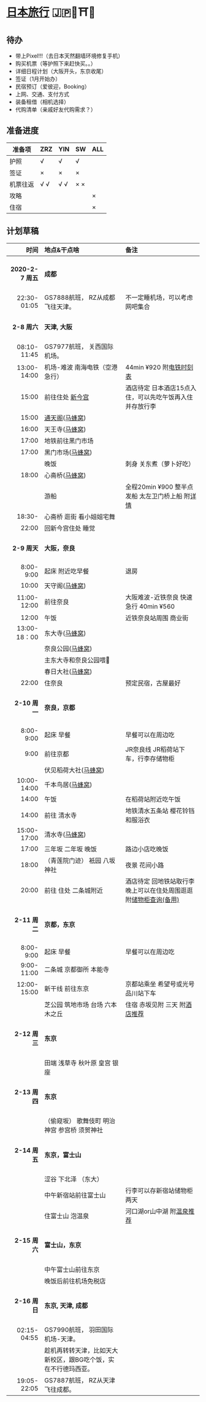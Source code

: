 # [日本旅行](https://zhangruize.github.io/tp/Japan)  🇯🇵🗼⛩️🍣

## 待办

- 带上Pixel!!!（去日本天然翻墙环境修复手机）
- 购买机票（等护照下来赶快买。。）
- 详细日程计划（大阪开头，东京收尾）
- 签证（1月开始办）
- 民宿预订（爱彼迎，Booking）
- 上网、交通、支付方式
- 装备租借（相机选择）
- 代购清单（亲戚好友代购需求？）

## 准备进度

|准备项|ZRZ|YIN|SW|ALL|
|---|---|---|---|---|
|护照|√|√|√||
|签证|×|×|×||
|机票往返|√ √|√ √|× ×||
|攻略||||×|
|住宿||||×|

## 计划草稿

| 时间  | 地点&干点啥  | 备注 |
| ----------:|:-------------|:-----|
|<h4>2020-2-7 周五</h4>|<h4>成都</h4>||
|22:30-01:05|GS7888航班， RZ从成都飞往天津。|不一定睡机场，可以考虑网吧集合|
|<h4>2-8 周六</h4>|<h4>天津, 大阪</h4>||
|08:10-11:45| GS7977航班， 关西国际机场。||
|13:00-14:00|机场-难波 南海电铁（空港急行）|44min ¥920 附[电铁时刻表](https://www.howto-osaka.com/cn/traffic/train/timetable.html)|
|15:00|前往住处 [新今宫](https://baike.baidu.com/item/%E6%96%B0%E4%BB%8A%E5%AE%AB%E7%AB%99/6610348)|酒店待定 日本酒店15点入住，可以先吃午饭再入住并存放行李|
|15:00|[通天阁](https://osaka-info.jp/zh-CN/page/tsutenkaku)([马蜂窝](http://www.mafengwo.cn/poi/6274281.html))||
|16:00|天王寺([马蜂窝](http://www.mafengwo.cn/poi/7031764.html))||
|17:00|地铁前往黑门市场||
|17:00|黑门市场([马蜂窝](http://www.mafengwo.cn/poi/6042081.html))||
||晚饭|刺身 关东煮（萝卜好吃）|
|18:00|心斋桥([马蜂窝](http://www.mafengwo.cn/poi/6418782.html))||
||游船|全程20min ¥900 整半点发船 太左卫门桥上船 附[详情](https://osaka-info.jp/zh-TW/page/tombori-river-cruise)|
|18:30-|心斋桥 逛街 看小姐姐宅舞||
|22:00|回新今宫住处 睡觉||
|<h4>2-9 周天</h4>|<h4>大阪，奈良</h4>||
|8:00-9:00|起床 附近吃早餐|退房|
|10:00|天守阁([马蜂窝](http://www.mafengwo.cn/poi/5441805.html))||
|11:00-12:00|前往奈良|大阪难波-近铁奈良 快速急行 40min ¥560|
|12:00|午饭|近铁奈良站周围 商业街|
|13:00-18：00|东大寺([马蜂窝](http://www.mafengwo.cn/poi/7544.html))||
||奈良公园([马蜂窝](http://www.mafengwo.cn/poi/12415.html))||
||主东大寺和奈良公园喂🦌||
||春日大社([马蜂窝](http://www.mafengwo.cn/poi/7547.html))||
|22:00|住奈良|预定民宿，古屋最好|
|<h4>2-10 周一</h4>|<h4>奈良，京都</h4>||
|8:00-9:00|起床 早餐|早餐可以在周边吃|
|9:00|前往京都 |JR奈良线 JR稻荷站下车，行李存储物柜|
||伏见稻荷大社([马蜂窝](http://www.mafengwo.cn/poi/7518.html))||
|10:00-14:00|千本鸟居([马蜂窝](http://www.mafengwo.cn/poi/6498137.html))||
|14:00|午饭|在稻荷站附近吃午饭|
|14:00|前往 清水寺|地铁清水五条站 樱花铃铛 和服浴衣|
|15:00-17:00|清水寺([马蜂窝](http://www.mafengwo.cn/poi/7516.html))||
|17:00|三年坂 二年坂 晚饭|路边小店吃晚饭|
|18:00|（青莲院门迹） 衹园 八坂神社|夜景 花间小路|
|20:00|前往 住处 二条城附近|酒店待定 回地铁站取行李 晚上可以在住处周围逛逛 附[储物柜查询](https://www.coinlocker-navi.com/)[(备用)]( http://coinlockersearch.com/)|
|<h4>2-11 周二</h4>|<h4>京都，东京</h4>||
|8:00-9:00|起床 早餐|早餐可以在周边吃|
|9:00-11:00|二条城 京都御所 本能寺||
|12:00-15:00|新干线 前往东京|京都站乘坐 希望号或光号 品川站下车|
||芝公园 筑地市场 台场 六本木之丘|住宿 赤坂见附 三天 附[酒店推荐](https://zhuanlan.zhihu.com/p/38897267)|
|<h4>2-12 周三</h4>|<h4>东京</h4>||
||田端 浅草寺 秋叶原 皇宫 银座||
|<h4>2-13 周四</h4>|<h4>东京</h4>||
||（偷窥坂） 歌舞伎町 明治神宫 参宫桥 须贺神社||
|<h4>2-14 周五</h4>|<h4>东京，富士山</h4>||
||涩谷 下北泽 （东大）||
||中午新宿站前往富士山|行李可以存新宿站储物柜两天|
||住富士山 泡温泉|河口湖or山中湖 附[温泉推荐](https://www.mafengwo.cn/wenda/detail-8147713.html)|
|<h4>2-15 周六</h4>|<h4>富士山，东京</h4>||
||中午富士山前往东京||
||晚饭后前往机场免税店||
|<h4>2-16 周日</h4>|<h4>东京, 天津, 成都</h4>||
|02:15-04:55| GS7990航班， 羽田国际机场-天津。||
||趁机再转转天津，比如天大新校区，跟BG吃个饭，实在不行德玛西亚。||
|19:05-22:05|GS7887航班， RZ从天津飞往成都。||


